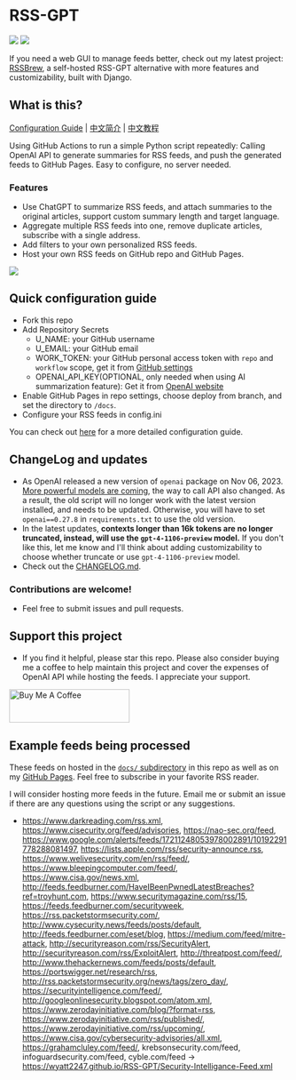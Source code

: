 # RSS-GPT

[![](https://img.shields.io/github/last-commit/yinan-c/RSS-GPT/main?label=feeds%20refreshed)](https://yinan-c.github.io/RSS-GPT/)
[![](https://img.shields.io/github/license/yinan-c/RSS-GPT)](https://github.com/yinan-c/RSS-GPT/blob/master/LICENSE)

If you need a web GUI to manage feeds better, check out my latest project: [RSSBrew](https://github.com/yinan-c/RSSBrew), a self-hosted RSS-GPT alternative with more features and customizability, built with Django.

## What is this?

[Configuration Guide](https://yinan-c.github.io/rss-gpt-manual-en.html) | [中文简介](README-zh.md) | [中文教程](https://yinan-c.github.io/rss-gpt-manual-zh.html)

Using GitHub Actions to run a simple Python script repeatedly: Calling OpenAI API to generate summaries for RSS feeds, and push the generated feeds to GitHub Pages. Easy to configure, no server needed.

### Features

- Use ChatGPT to summarize RSS feeds, and attach summaries to the original articles, support custom summary length and target language.
- Aggregate multiple RSS feeds into one, remove duplicate articles, subscribe with a single address.
- Add filters to your own personalized RSS feeds.
- Host your own RSS feeds on GitHub repo and GitHub Pages.

![](https://i.imgur.com/7darABv.jpg)

## Quick configuration guide

- Fork this repo
- Add Repository Secrets
    - U_NAME: your GitHub username
    - U_EMAIL: your GitHub email
    - WORK_TOKEN: your GitHub personal access token with `repo` and `workflow` scope, get it from [GitHub settings](https://github.com/settings/tokens/new)
    - OPENAI_API_KEY(OPTIONAL, only needed when using AI summarization feature): Get it from [OpenAI website](https://platform.openai.com/account/api-keys)
- Enable GitHub Pages in repo settings, choose deploy from branch, and set the directory to `/docs`.
- Configure your RSS feeds in config.ini

You can check out [here](https://yinan-c.github.io/rss-gpt-manual-en.html) for a more detailed configuration guide.

## ChangeLog and updates

- As OpenAI released a new version of `openai` package on Nov 06, 2023.  [More powerful models are coming](https://openai.com/blog/new-models-and-developer-products-announced-at-devday), the way to call API also changed. As a result, the old script will no longer work with the latest version installed, and needs to be updated. Otherwise, you will have to set `openai==0.27.8` in `requirements.txt` to use the old version.
-  In the latest updates, **contexts longer than 16k tokens are no longer truncated, instead, will use the `gpt-4-1106-preview` model.** If you don't like this, let me know and I'll think about adding customizability to choose whether truncate or use `gpt-4-1106-preview` model.
- Check out the [CHANGELOG.md](CHANGELOG.md).

### Contributions are welcome!

- Feel free to submit issues and pull requests.

## Support this project

- If you find it helpful, please star this repo. Please also consider buying me a coffee to help maintain this project and cover the expenses of OpenAI API while hosting the feeds. I appreciate your support.

<a href="https://www.buymeacoffee.com/yinan" target="_blank"><img src="https://cdn.buymeacoffee.com/buttons/v2/default-yellow.png" alt="Buy Me A Coffee" style="height: 60px !important;width: 217px !important;" ></a>

## Example feeds being processed

These feeds on hosted in the [`docs/` subdirectory](https://github.com/yinan-c/RSS-GPT/tree/main/docs) in this repo as well as on my [GitHub Pages](https://yinan-c.github.io/RSS-GPT/). Feel free to subscribe in your favorite RSS reader.

I will consider hosting more feeds in the future. Email me or submit an issue if there are any questions using the script or any suggestions.

- https://www.darkreading.com/rss.xml, https://www.cisecurity.org/feed/advisories, https://nao-sec.org/feed, https://www.google.com/alerts/feeds/17211248053978002891/10192291778288081497, https://lists.apple.com/rss/security-announce.rss, https://www.welivesecurity.com/en/rss/feed/, https://www.bleepingcomputer.com/feed/, https://www.cisa.gov/news.xml, http://feeds.feedburner.com/HaveIBeenPwnedLatestBreaches?ref=troyhunt.com, https://www.securitymagazine.com/rss/15, https://feeds.feedburner.com/securityweek, https://rss.packetstormsecurity.com/, http://www.cysecurity.news/feeds/posts/default, http://feeds.feedburner.com/eset/blog, https://medium.com/feed/mitre-attack, http://securityreason.com/rss/SecurityAlert, http://securityreason.com/rss/ExploitAlert, http://threatpost.com/feed/, http://www.thehackernews.com/feeds/posts/default, https://portswigger.net/research/rss, http://rss.packetstormsecurity.org/news/tags/zero_day/, https://securityintelligence.com/feed/, http://googleonlinesecurity.blogspot.com/atom.xml, https://www.zerodayinitiative.com/blog/?format=rss, https://www.zerodayinitiative.com/rss/published/, https://www.zerodayinitiative.com/rss/upcoming/, https://www.cisa.gov/cybersecurity-advisories/all.xml, https://grahamcluley.com/feed/, krebsonsecurity.com/feed, infoguardsecurity.com/feed, cyble.com/feed -> https://wyatt2247.github.io/RSS-GPT/Security-Intelligance-Feed.xml
